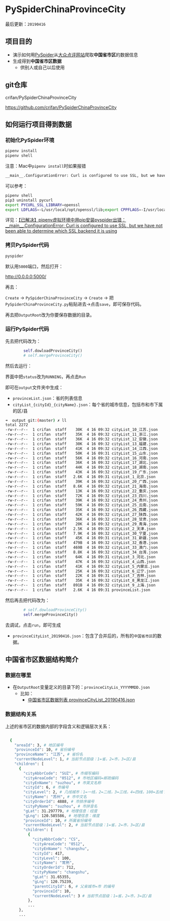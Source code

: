 # PySpiderChinaProvinceCity

最后更新：`20190416`

## 项目目的

* 演示如何用[PySpider](http://book.crifan.com/books/python_spider_pyspider/website)从[大众点评网站](http://www.dianping.com/citylist)爬取**中国省市区**的数据信息
* 生成得到**中国省市区数据**
  * 供别人或自己以后使用

## git仓库

crifan/PySpiderChinaProvinceCity

https://github.com/crifan/PySpiderChinaProvinceCity

## 如何运行项目得到数据

### 初始化PySpider环境

```bash
pipenv install
pipenv shell
```

注意：Mac中`pipenv install`时如果报错

```bash
__main__.ConfigurationError: Curl is configured to use SSL, but we have not been able to determine which SSL backend it is using. Please see PycURL documentation for how to specify the SSL backend manually
```

可以参考：

```bash
pipenv shell
pip3 uninstall pycurl
export PYCURL_SSL_LIBRARY=openssl
export LDFLAGS=-L/usr/local/opt/openssl/lib;export CPPFLAGS=-I/usr/local/opt/openssl/include;pip3 install pycurl --compile --no-cache-dir
```

详见：[【已解决】pipenv虚拟环境中用pip安装pyspider出错：\_\_main\_\_.ConfigurationError: Curl is configured to use SSL, but we have not been able to determine which SSL backend it is using](http://www.crifan.com/pipenv_virtual_environment_pip_install_pyspider_error_main_configurationerror_curl_is_configured_to_use_ssl_but_we_have_not_been_able_to_determine_which_ssl_backend_it_is_using)

### 拷贝PySpider代码

```bash
pyspider
```

默认用`5000`端口，然后打开：

http://0.0.0.0:5000/

再去：

`Create` -> `PySpiderChinaProvinceCity` -> `Create` -> 把`PySpiderChinaProvinceCity.py`粘贴进去->点击`save`，即可保存代码。

再去把`OutputRoot`改为你要保存数据的目录。

### 运行PySpider代码

先去把代码改为：

```python
        self.dowloadProvinceCity()
        # self.mergeProvinceCity()
```

然后去运行：

界面中把`status`改为`RUNNING`，再点击`Run`

即可在`output`文件夹中生成：

* `provinceList.json`：省的列表信息
* `cityList_{cityId}_{cityName}.json`：每个省的城市信息，包括市和市下属的区/县

```bash
➜  output git:(master) ✗ ll
total 2272
-rw-r--r--  1 crifan  staff    30K  4 16 09:32 cityList_10_江苏.json
-rw-r--r--  1 crifan  staff    35K  4 16 09:32 cityList_11_浙江.json
-rw-r--r--  1 crifan  staff    36K  4 16 09:32 cityList_12_安徽.json
-rw-r--r--  1 crifan  staff    30K  4 16 09:32 cityList_13_福建.json
-rw-r--r--  1 crifan  staff    41K  4 16 09:32 cityList_14_江西.json
-rw-r--r--  1 crifan  staff    50K  4 16 09:31 cityList_15_山东.json
-rw-r--r--  1 crifan  staff    56K  4 16 09:32 cityList_16_河南.json
-rw-r--r--  1 crifan  staff    36K  4 16 09:32 cityList_17_湖北.json
-rw-r--r--  1 crifan  staff    44K  4 16 09:32 cityList_18_湖南.json
-rw-r--r--  1 crifan  staff    43K  4 16 09:32 cityList_19_广东.json
-rw-r--r--  1 crifan  staff   2.6K  4 16 09:31 cityList_1_北京.json
-rw-r--r--  1 crifan  staff    39K  4 16 09:32 cityList_20_广西.json
-rw-r--r--  1 crifan  staff   8.6K  4 16 09:32 cityList_21_海南.json
-rw-r--r--  1 crifan  staff    13K  4 16 09:32 cityList_22_重庆.json
-rw-r--r--  1 crifan  staff    72K  4 16 09:32 cityList_23_四川.json
-rw-r--r--  1 crifan  staff    39K  4 16 09:32 cityList_24_贵州.json
-rw-r--r--  1 crifan  staff    59K  4 16 09:32 cityList_25_云南.json
-rw-r--r--  1 crifan  staff    35K  4 16 09:32 cityList_26_西藏.json
-rw-r--r--  1 crifan  staff    42K  4 16 09:32 cityList_27_陕西.json
-rw-r--r--  1 crifan  staff    36K  4 16 09:32 cityList_28_甘肃.json
-rw-r--r--  1 crifan  staff    20K  4 16 09:32 cityList_29_青海.json
-rw-r--r--  1 crifan  staff   2.5K  4 16 09:32 cityList_2_天津.json
-rw-r--r--  1 crifan  staff   7.9K  4 16 09:32 cityList_30_宁夏.json
-rw-r--r--  1 crifan  staff    45K  4 16 09:31 cityList_31_新疆.json
-rw-r--r--  1 crifan  staff   479B  4 16 09:32 cityList_32_香港.json
-rw-r--r--  1 crifan  staff   469B  4 16 09:32 cityList_33_澳门.json
-rw-r--r--  1 crifan  staff   8.8K  4 16 09:32 cityList_34_台湾.json
-rw-r--r--  1 crifan  staff    64K  4 16 09:31 cityList_3_河北.json
-rw-r--r--  1 crifan  staff    47K  4 16 09:32 cityList_4_山西.json
-rw-r--r--  1 crifan  staff    41K  4 16 09:32 cityList_5_内蒙古.json
-rw-r--r--  1 crifan  staff    25K  4 16 09:32 cityList_6_辽宁.json
-rw-r--r--  1 crifan  staff    22K  4 16 09:31 cityList_7_吉林.json
-rw-r--r--  1 crifan  staff    35K  4 16 09:32 cityList_8_黑龙江.json
-rw-r--r--  1 crifan  staff   891B  4 16 09:32 cityList_9_上海.json
-rw-r--r--  1 crifan  staff   2.6K  4 16 09:31 provinceList.json
```

然后再去把代码改为：

```python
        # self.dowloadProvinceCity()
        self.mergeProvinceCity()
```

去调试，点击`run`，即可生成

* `provinceCityList_20190416.json`：包含了合并后的，所有的`中国省市区`的数据。

## 中国省市区数据结构简介

### 数据在哪里

* 在`OutputRoot`变量定义的目录下的：`provinceCityLis_YYYYMMDD.json`
  * 比如：
    * [中国省市区数据列表 provinceCityList_20190416.json](https://github.com/crifan/PySpiderChinaProvinceCity/raw/master/output/provinceCityList_20190416.json)

### 数据结构关系

上述的省市区的数据内部的字段含义和逻辑层次关系：

```bash

  {
    "areaId": 3, # 地区编号
    "provinceId": 10, # 省份编号
    "provinceName": "江苏", # 省份名
    "currentNodeLevel": 1, # 当前节点层级：1=省，2=市，3=区/县
    "children": [
      {
        "cityAbbrCode": "SUZ", # 市缩写编码
        "cityAreaCode": "0512", # 市地区编码=邮政编码
        "cityEnName": "suzhou", # 市英文名称
        "cityId": 6, # 市编号
        "cityLevel": 2, # 几线城市：1=一线，2=二线，3=三线，4=四线，100=五线？
        "cityName": "苏州", # 市中文名
        "cityOrderId": 4888, # 市排序编号
        "cityPyName": "suzhou", # 市拼音名
        "gLat": 31.297779, # 地理信息：经度
        "gLng": 120.585586, # 地理信息：维度
        "provinceId": 10, # 所属省份编号
        "currentNodeLevel": 2, # 当前节点层级：1=省，2=市，3=区/县
        "children": [
          {
            "cityAbbrCode": "CS",
            "cityAreaCode": "0512",
            "cityEnName": "changshu",
            "cityId": 417,
            "cityLevel": 100,
            "cityName": "常熟",
            "cityOrderId": 712,
            "cityPyName": "changshu",
            "gLat": 31.65355,
            "gLng": 120.75239,
            "parentCityId": 6, # 父亲城市=市 的编号
            "provinceId": 10,
            "currentNodeLevel": 3 # 当前节点层级：1=省，2=市，3=区/县
          },
          ...
      },
      ...
```
